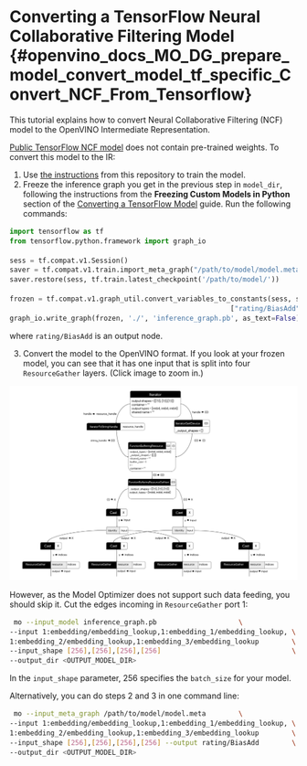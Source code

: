 # Converting a TensorFlow Neural Collaborative Filtering Model {#openvino_docs_MO_DG_prepare_model_convert_model_tf_specific_Convert_NCF_From_Tensorflow}

This tutorial explains how to convert Neural Collaborative Filtering (NCF) model to the OpenVINO Intermediate Representation.

[Public TensorFlow NCF model](https://github.com/tensorflow/models/tree/master/official/recommendation) does not contain pre-trained weights. To convert this model to the IR:
 1. Use [the instructions](https://github.com/tensorflow/models/tree/master/official/recommendation#train-and-evaluate-model) from this repository to train the model.
 2. Freeze the inference graph you get in the previous step in `model_dir`, following
the instructions from the **Freezing Custom Models in Python** section of the
[Converting a TensorFlow Model](../Convert_Model_From_TensorFlow.md) guide.
Run the following commands:
```python
import tensorflow as tf
from tensorflow.python.framework import graph_io

sess = tf.compat.v1.Session()
saver = tf.compat.v1.train.import_meta_graph("/path/to/model/model.meta")
saver.restore(sess, tf.train.latest_checkpoint('/path/to/model/'))

frozen = tf.compat.v1.graph_util.convert_variables_to_constants(sess, sess.graph_def, \
                                                      ["rating/BiasAdd"])
graph_io.write_graph(frozen, './', 'inference_graph.pb', as_text=False)
```
where `rating/BiasAdd` is an output node.

 3. Convert the model to the OpenVINO format. If you look at your frozen model, you can see that
it has one input that is split into four `ResourceGather` layers. (Click image to zoom in.)

![NCF model beginning](../../../img/NCF_start.svg)

 However, as the Model Optimizer does not support such data feeding, you should skip it. Cut
the edges incoming in `ResourceGather` port 1:
```sh
 mo --input_model inference_graph.pb                    \
--input 1:embedding/embedding_lookup,1:embedding_1/embedding_lookup, \
1:embedding_2/embedding_lookup,1:embedding_3/embedding_lookup        \
--input_shape [256],[256],[256],[256]                                \
--output_dir <OUTPUT_MODEL_DIR>
```
In the `input_shape` parameter, 256 specifies the `batch_size` for your model.

Alternatively, you can do steps 2 and 3 in one command line:
```sh
 mo --input_meta_graph /path/to/model/model.meta        \
--input 1:embedding/embedding_lookup,1:embedding_1/embedding_lookup, \
1:embedding_2/embedding_lookup,1:embedding_3/embedding_lookup        \
--input_shape [256],[256],[256],[256] --output rating/BiasAdd        \
--output_dir <OUTPUT_MODEL_DIR>
```

